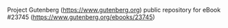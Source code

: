 Project Gutenberg (https://www.gutenberg.org) public repository for eBook #23745 (https://www.gutenberg.org/ebooks/23745)
